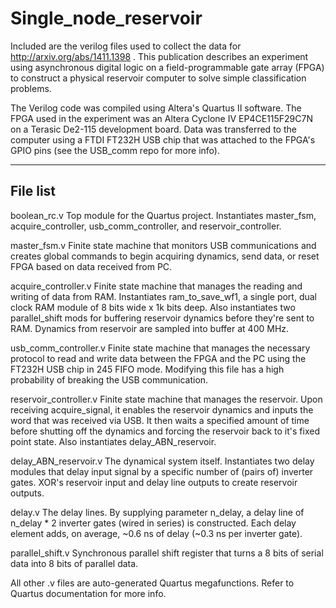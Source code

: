 # Single_node_reservoir

Included are the verilog files used to collect the data for
http://arxiv.org/abs/1411.1398 . This publication describes an
experiment using asynchronous digital logic on a field-programmable gate
array (FPGA) to construct a physical reservoir computer to solve simple
classification problems.

The Verilog code was compiled using Altera's Quartus II software. The
FPGA used in the experiment was an Altera Cyclone IV EP4CE115F29C7N on a
Terasic De2-115 development board. Data was transferred to the computer
using a FTDI FT232H USB chip that was attached to the FPGA's GPIO pins
(see the USB_comm repo for more info).

---------------------------------------------------------------------------
File list
---------------------------------------------------------------------------
boolean_rc.v
  Top module for the Quartus project. Instantiates master_fsm, 
  acquire_controller, usb_comm_controller, and reservoir_controller.
  
master_fsm.v
  Finite state machine that monitors USB communications and creates global
  commands to begin acquiring dynamics, send data, or reset FPGA based on 
  data received from PC.

acquire_controller.v
  Finite state machine that manages the reading and writing of data from
  RAM. Instantiates ram_to_save_wf1, a single port, dual clock RAM module
  of 8 bits wide x 1k bits deep. Also instantiates two parallel_shift mods
  for buffering reservoir dynamics before they're sent to RAM. Dynamics
  from reservoir are sampled into buffer at 400 MHz.
  
usb_comm_controller.v
  Finite state machine that manages the necessary protocol to read and write
  data between the FPGA and the PC using the FT232H USB chip in 245 FIFO mode.
  Modifying this file has a high probability of breaking the USB communication.
  
reservoir_controller.v
  Finite state machine that manages the reservoir. Upon receiving acquire_signal,
  it enables the reservoir dynamics and inputs the word that was received via 
  USB. It then waits a specified amount of time before shutting off the dynamics
  and forcing the reservoir back to it's fixed point state. Also instantiates
  delay_ABN_reservoir.
  
delay_ABN_reservoir.v
  The dynamical system itself. Instantiates two delay modules that delay input
  signal by a specific number of (pairs of) inverter gates. XOR's reservoir
  input and delay line outputs to create reservoir outputs.
  
delay.v
  The delay lines. By supplying parameter n_delay, a delay line of n_delay * 2
  inverter gates (wired in series) is constructed. Each delay element adds, on
  average, ~0.6 ns of delay (~0.3 ns per inverter gate).

parallel_shift.v
  Synchronous parallel shift register that turns a 8 bits of serial data into
  8 bits of parallel data.
  
All other .v files are auto-generated Quartus megafunctions. Refer to Quartus
documentation for more info.
  
